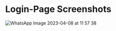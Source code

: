 # Login-Page Screenshots 
![WhatsApp Image 2023-04-08 at 11 57 38](https://user-images.githubusercontent.com/117501830/230707011-d09f3bfe-d7fe-47d5-82b1-134479e7b6f0.jpeg)
